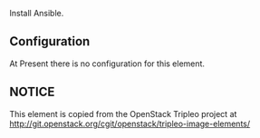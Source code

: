 Install Ansible.

Configuration
-------------

At Present there is no configuration for this element.

NOTICE
------
This element is copied from the OpenStack Tripleo project at
http://git.openstack.org/cgit/openstack/tripleo-image-elements/
